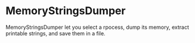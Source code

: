 # MemoryStringsDumper
MemoryStringsDumper let you select a rpocess, dump its memory, extract printable strings, and save them in a file.
